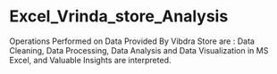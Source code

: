 # Excel_Vrinda_store_Analysis
Operations Performed on Data Provided By Vibdra Store are : Data Cleaning, Data Processing, Data Analysis and Data Visualization in MS Excel, and Valuable Insights are interpreted.
